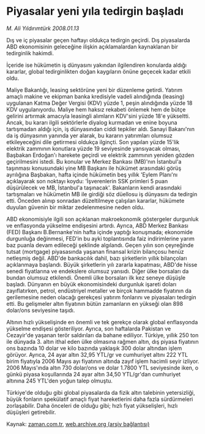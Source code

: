 # Piyasalar yeni yıla tedirgin başladı

*M. Ali Yıldırımtürk 2008.01.13*

<tr><td class="metin" colspan="2" style="padding-top: 20px; padding-left: 5px; ">Dış ve iç piyasalar geçen haftayı oldukça tedirgin geçirdi. Dış piyasalarda ABD ekonomisinin geleceğine ilişkin açıklamalardan kaynaklanan bir tedirginlik hakimdi.</td></tr><tr><td class="metin" colspan="2" style="padding-top: 20px; padding-left: 5px; "><p>İçeride ise hükümetin iş dünyasını yakından ilgilendiren konularda aldığı kararlar, global tedirginlikten doğan kaygıların önüne geçecek kadar etkili oldu.
<p> Maliye Bakanlığı, leasing sektörüne yeni bir düzenleme getirdi. Yatırım amaçlı makine ve ekipman banka kredisiyle vadeli alındığında (leasing) uygulanan Katma Değer Vergisi (KDV) yüzde 1, peşin alındığında yüzde 18 KDV uygulanıyordu. Maliye hem haksız rekabeti önlemek hem de bütçe gelirini artırmak amacıyla leasingli alımların KDV'sini yüzde 18'e yükseltti. Ancak, bu kararı ilgili sektörlerle diyalog kurmadan ve enine boyuna tartışmadan aldığı için, iş dünyasından ciddi tepkiler aldı. Sanayi Bakanı'nın da iş dünyasının yanında yer alarak, bu kararın yatırımları olumsuz etkileyeceğini dile getirmesi oldukça ilginçti. Son yapılan yüzde 15'lik elektrik zammının konutlara yüzde 19 seviyesinde yansıyacak olması, Başbakan Erdoğan'ı harekete geçirdi ve elektrik zammının yeniden gözden geçirilmesini istedi. Bu konular ve Merkez Bankası (MB)'nın İstanbul'a taşınması konusundaki yine MB Başkanı ile hükümet arasındaki görüş ayrılığına Başbakan, hafta içinde hükümetin beş yıllık 'Eylem Planı'nı açıklayarak son noktayı koydu: 'İşverenlerin SSK primleri 5 puan düşürülecek ve MB, İstanbul'a taşınacak'. Bakanların kendi arasındaki tartışmaları ve hükümetin MB ile girdiği söz düellosu iş dünyasını da tedirgin etti. Önceden alınıp sonradan düzeltilmeye çalışılan kararlar, hükümete duyulan güvenin bir miktar zedelenmesine neden oldu.
<p> ABD ekonomisiyle ilgili son açıklanan makroekonomik göstergeler durgunluk ve enflasyonda yükselme endişesini artırdı. Ayrıca, ABD Merkez Bankası (FED) Başkanı B.Bernanke'nin hafta içinde yaptığı konuşmada; ekonomide durgunluğa değinmesi, FED'in bu ayki toplantısında faiz indirimlerine yarım baz puanla devam edileceği şeklinde algılandı. Geçen yılın son çeyreğinde tutsat (mortgage) piyasasında yaşanan finansal krizin bilançosu henüz netleşmiş değil. ABD'de bankacılık dahil, bazı şirketlerin yıllık bilançoları açıklanmaya başlandı. Büyük şirketlerin yılı zararla kapatması, ABD'de hisse senedi fiyatlarına ve endekslere olumsuz yansıdı. Diğer ülke borsaları da bundan olumsuz etkilendi. Önemli ülke borsaları ilk kez seneye düşüşle başladı. Dünyanın en büyük ekonomisindeki durgunluk işareti doları zayıflatırken, petrol, endüstriyel metaller ve birçok hammadde fiyatının da gerilemesine neden olacağı gerekçesi yatırım fonlarını ve piyasaları tedirgin etti. Bu gelişmeler altın fiyatının bütün zamanların en yükseği olan 898 dolar/ons seviyesine taşıdı. 
<p> Altının hızlı yükselişinde en önemli ve tek gerekçe olarak global enflasyonda yükselme endişesi gösteriliyor. Ayrıca, son haftalarda Pakistan ve Cezayir'de yaşanan terör saldırıları da bahane ediliyor. Türkiye, yıllık 250 ton ile dünyada 3. altın ithal eden ülke olmasına rağmen altın, dış piyasa fiyatının ons bazında 10 dolar ve kilo bazında yaklaşık 300 dolar altından işlem görüyor. Ayrıca, 24 ayar altın 32,95 YTL/gr ve cumhuriyet altını 222 YTL birim fiyatıyla 2006 Mayıs ayı fiyatının altında zayıf işlem hacimli seyir izliyor. 2006 Mayıs'ında altın 730 dolar/ons ve dolar 1.7800 YTL seviyesinde iken, o günkü piyasa koşullarında 24 ayar altın 34,50 YTL/gr'dan cumhuriyet altınına 245 YTL'den yoğun talep olmuştu. 
<p> Türkiye'de olduğu gibi global piyasalarda da fizik altın talebinin yetersizliği, büyük fonların spekülatif amaçlı fiyat hareketlerini daha fazla sürdürmeleri zorlaşabilir. Daha önceleri de olduğu gibi; hızlı fiyat yükselişleri, hızlı düşüşleri getirebilir.<br/></p></p></p></p></p></td></tr>

Kaynak: [zaman.com.tr](http://zaman.com.tr/yazar.do?yazino=637044), [web.archive.org (arşiv bağlantısı)](http://web.archive.org/web/20100324160328/http://www.zaman.com.tr:80/yazar.do?yazino=637044)
